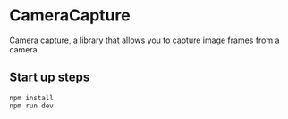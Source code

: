 # CameraCapture

Camera capture, a library that allows you to capture image frames from a camera.

## Start up steps

```
npm install
npm run dev
```
